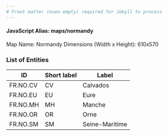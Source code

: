 ```yaml
---
# Front matter (even empty) required for Jekyll to process
---
```


#### JavaScript Alias: maps/normandy

Map Name: Normandy
Dimensions (Width x Height): 610x570





### List of Entities

ID | Short label | Label
---|---|---|
FR.NO.CV|CV|Calvados
FR.NO.EU|EU|Eure
FR.NO.MH|MH|Manche
FR.NO.OR|OR|Orne
FR.NO.SM|SM|Seine-Maritime